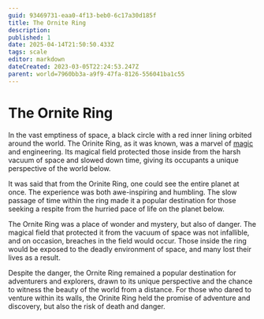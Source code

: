 ```yaml
---
guid: 93469731-eaa0-4f13-beb0-6c17a30d185f
title: The Ornite Ring
description: 
published: 1
date: 2025-04-14T21:50:50.433Z
tags: scale
editor: markdown
dateCreated: 2023-03-05T22:24:53.247Z
parent: world=7960bb3a-a9f9-47fa-8126-556041ba1c55
---
```


# The Ornite Ring

In the vast emptiness of space, a black circle with a red inner lining orbited around the world. The Orinite Ring, as it was known, was a marvel of [magic](/structure/mechanic/magic.md) and engineering. Its magical field protected those inside from the harsh vacuum of space and slowed down time, giving its occupants a unique perspective of the world below.

It was said that from the Orinite Ring, one could see the entire planet at once. The experience was both awe-inspiring and humbling. The slow passage of time within the ring made it a popular destination for those seeking a respite from the hurried pace of life on the planet below.

The Ornite Ring was a place of wonder and mystery, but also of danger. The magical field that protected it from the vacuum of space was not infallible, and on occasion, breaches in the field would occur. Those inside the ring would be exposed to the deadly environment of space, and many lost their lives as a result.

Despite the danger, the Ornite Ring remained a popular destination for adventurers and explorers, drawn to its unique perspective and the chance to witness the beauty of the world from a distance. For those who dared to venture within its walls, the Orinite Ring held the promise of adventure and discovery, but also the risk of death and danger.
